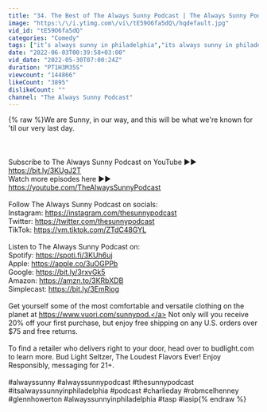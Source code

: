 ```yaml
---
title: "34. The Best of The Always Sunny Podcast | The Always Sunny Podcast"
image: "https:\/\/i.ytimg.com\/vi\/tE59O6fa5dQ\/hqdefault.jpg"
vid_id: "tE59O6fa5dQ"
categories: "Comedy"
tags: ["it’s always sunny in philadelphia","its always sunny in philadelphia","always sunny in Philadelphia"]
date: "2022-06-03T00:39:58+03:00"
vid_date: "2022-05-30T07:00:24Z"
duration: "PT1H3M35S"
viewcount: "144866"
likeCount: "3895"
dislikeCount: ""
channel: "The Always Sunny Podcast"
---
```

{% raw %}We are Sunny, in our way, and this will be what we're known for 'til our very last day.<br /><br /><br /><br />Subscribe to The Always Sunny Podcast on YouTube ►► <a rel="nofollow" target="blank" href="https://bit.ly/3KUgJ2T">https://bit.ly/3KUgJ2T</a><br />Watch more episodes here ►► <a rel="nofollow" target="blank" href="https://youtube.com/TheAlwaysSunnyPodcast">https://youtube.com/TheAlwaysSunnyPodcast</a><br /> <br />Follow The Always Sunny Podcast on socials:<br />Instagram: <a rel="nofollow" target="blank" href="https://instagram.com/thesunnypodcast">https://instagram.com/thesunnypodcast</a><br />Twitter: <a rel="nofollow" target="blank" href="https://twitter.com/thesunnypodcast">https://twitter.com/thesunnypodcast</a><br />TikTok: <a rel="nofollow" target="blank" href="https://vm.tiktok.com/ZTdC48GYL">https://vm.tiktok.com/ZTdC48GYL</a><br /> <br />Listen to The Always Sunny Podcast on:<br />Spotify: <a rel="nofollow" target="blank" href="https://spoti.fi/3KUh6uj">https://spoti.fi/3KUh6uj</a><br />Apple: <a rel="nofollow" target="blank" href="https://apple.co/3uOGPPb">https://apple.co/3uOGPPb</a><br />Google: <a rel="nofollow" target="blank" href="https://bit.ly/3rxvGk5">https://bit.ly/3rxvGk5</a><br />Amazon: <a rel="nofollow" target="blank" href="https://amzn.to/3KRbXDB">https://amzn.to/3KRbXDB</a><br />Simplecast: <a rel="nofollow" target="blank" href="https://bit.ly/3EmRiog">https://bit.ly/3EmRiog</a><br /> <br />Get yourself some of the most comfortable and versatile clothing on the planet at <a rel="nofollow" target="blank" href="https://www.vuori.com/sunnypod.">https://www.vuori.com/sunnypod.</a> Not only will you receive 20% off your first purchase, but enjoy free shipping on any U.S. orders over $75 and free returns.<br /><br />To find a retailer who delivers right to your door, head over to budlight.com to learn more. Bud Light Seltzer, The Loudest Flavors Ever! Enjoy Responsibly, messaging for 21+.<br /><br />#alwayssunny #alwayssunnypodcast #thesunnypodcast #itsalwayssunnyinphiladelphia #podcast #charlieday #robmcelhenney #glennhowerton #alwayssunnyinphiladelphia #tasp #iasip{% endraw %}
